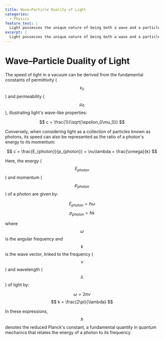 ```yaml
---
title: Wave–Particle Duality of Light
categories:
  - Physics
feature_text: |
  Light possesses the unique nature of being both a wave and a particle. This property, known as duality, allows us to explain light's behavior from two different perspectives. In this post, we'll delve into the terminologies that are essential for understanding the dual nature of light.
excerpt: |
  Light possesses the unique nature of being both a wave and a particle. This property, known as duality, allows us to explain light's behavior from two different perspectives. In this post, we'll delve into the terminologies that are essential for understanding the dual nature of light.
---
```

# Wave–Particle Duality of Light


The speed of light in a vacuum can be derived from the fundamental constants of permittivity ($$ \epsilon_0 $$) and permeability ($$ \mu_0 $$), illustrating light's wave-like properties:

$$ c = \frac{1}{\sqrt{\epsilon_0\mu_0}} $$

Conversely, when considering light as a collection of particles known as photons, its speed can also be represented as the ratio of a photon's energy to its momentum:

$$ c = \frac{E_{photon}}{p_{photon}} = \nu\lambda = \frac{\omega}{k} $$

Here, the energy ($$ E_{photon} $$) and momentum ($$ p_{photon} $$) of a photon are given by:

$$ E_{photon} = \hbar\omega $$
$$ p_{photon} = \hbar k $$

where $$ \omega $$ is the angular frequency and $$ k $$ is the wave vector, linked to the frequency ($$ \nu $$) and wavelength ($$ \lambda $$) of light by:

$$ \omega = 2\pi\nu $$
$$ k = \frac{2\pi}{\lambda} $$

In these expressions, $$ \hbar $$ denotes the reduced Planck's constant, a fundamental quantity in quantum mechanics that relates the energy of a photon to its frequency.
